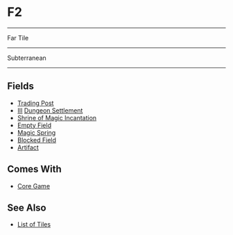 # F2

___
Far Tile
___
Subterranean
___


## Fields

- [Trading Post](../trading.md)
- [Ⅲ](../difficulties.md) [Dungeon Settlement](../towns/dungeon.md)
- [Shrine of Magic Incantation](../fields/shrine_of_magic_incantation.md)
- [Empty Field](../keywords/empty_field.md)
- [Magic Spring](../fields/magic_spring.md)
- [Blocked Field](../keywords/blocked_field.md)
- [Artifact](../artifacts/index.md)


## Comes With

- [Core Game](../content/core_game.md)


## See Also

- [List of Tiles](index.md)
